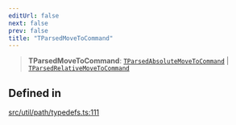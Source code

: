 ```yaml
---
editUrl: false
next: false
prev: false
title: "TParsedMoveToCommand"
---
```


> **TParsedMoveToCommand**: [`TParsedAbsoluteMoveToCommand`](/api/namespaces/util/type-aliases/tparsedabsolutemovetocommand/) \| [`TParsedRelativeMoveToCommand`](/api/namespaces/util/type-aliases/tparsedrelativemovetocommand/)

## Defined in

[src/util/path/typedefs.ts:111](https://github.com/fabricjs/fabric.js/blob/v6.0.0-rc4/src/util/path/typedefs.ts#L111)
